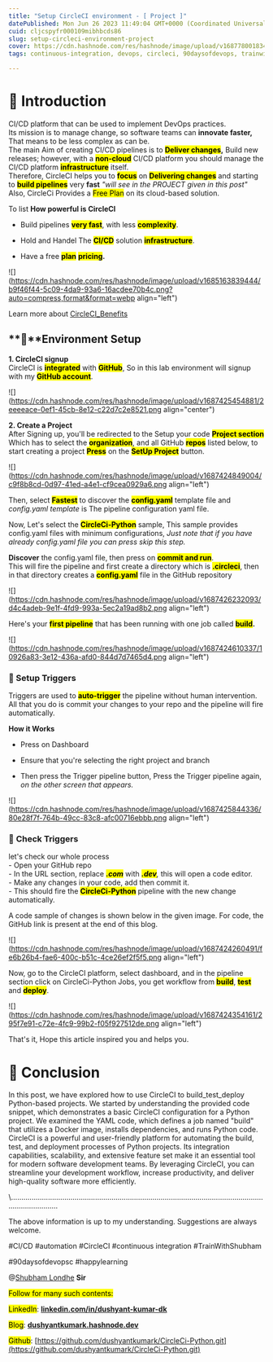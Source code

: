 ```yaml
---
title: "Setup CircleCI environment - [ Project ]"
datePublished: Mon Jun 26 2023 11:49:04 GMT+0000 (Coordinated Universal Time)
cuid: cljcspyfr000109mibhbcds86
slug: setup-circleci-environment-project
cover: https://cdn.hashnode.com/res/hashnode/image/upload/v1687780018349/fc8a8570-0c0c-4a0e-bf85-d80519ed1459.png
tags: continuous-integration, devops, circleci, 90daysofdevops, trainwithshubham

---
```


# **🌟 Introduction**

CI/CD platform that can be used to implement DevOps practices.  
Its mission is to manage change, so software teams can **innovate faster,** That means to be less complex as can be.  
The main Aim of creating CI/CD pipelines is to **<mark>Deliver changes</mark>,** Build new releases; however, with a **<mark>non-cloud</mark>** CI/CD platform you should manage the CI/CD platform **<mark>infrastructure</mark>** itself.  
Therefore, CircleCI helps you to **<mark>focus</mark>** on **<mark>Delivering changes</mark>** and starting to **<mark>build pipelines</mark>** very **fast** *"will see in the PROJECT given in this post"*  
Also, CircleCi Provides a <mark>Free Plan</mark> on its cloud-based solution.

To list **How powerful is CircleCI**

* Build pipelines **<mark>very fast</mark>**, with less **<mark>complexity</mark>**.
    
* Hold and Handel The **<mark>CI/CD</mark>** solution **<mark>infrastructure</mark>**.
    
* Have a free **<mark>plan</mark>** **<mark>pricing</mark>.**
    

![](https://cdn.hashnode.com/res/hashnode/image/upload/v1685163839444/b9f46f44-5c09-4da9-93a6-16acdee70b4c.png?auto=compress,format&format=webp align="left")

Learn more about [CircleCI\_Benefits](https://dushyantkumark.hashnode.dev/streamline-your-deployment-workflow-circleci)

## **🔹**Environment Setup

**1\. CircleCI signup**  
CircleCI is **<mark>integrated</mark>** with **<mark>GitHub</mark>**, So in this lab environment will signup with my **<mark>GitHub account</mark>**.

![](https://cdn.hashnode.com/res/hashnode/image/upload/v1687425454881/2eeeeace-0ef1-45cb-8e12-c22d7c2e8521.png align="center")

**2\. Create a Project**  
After Signing up, you'll be redirected to the Setup your code **<mark>Project section</mark>** Which has to select the **<mark>organization</mark>**, and all GitHub **<mark>repos</mark>** listed below, to start creating a project **<mark>Press</mark>** on the **<mark>SetUp Project</mark>** button.

![](https://cdn.hashnode.com/res/hashnode/image/upload/v1687424849004/c9f8b8cd-0d97-41ed-a4e1-cf9cea0929a6.png align="left")

Then, select **<mark>Fastest</mark>** to discover the **<mark>config.yaml</mark>** template file and *config.yaml template* is The pipeline configuration yaml file.

Now, Let's select the **<mark>CircleCi-Python</mark>** sample, This sample provides config.yaml files with minimum configurations, *Just note that if you have already config.yaml file you can press skip this step.*

**Discover** the config.yaml file, then press on **<mark>commit and run</mark>**.  
This will fire the pipeline and first create a directory which is **<mark>.circleci</mark>**, then in that directory creates a **<mark>config.yaml</mark>** file in the GitHub repository

![](https://cdn.hashnode.com/res/hashnode/image/upload/v1687426232093/d4c4adeb-9e1f-4fd9-993a-5ec2a19ad8b2.png align="left")

Here's your **<mark>first pipeline</mark>** that has been running with one job called **<mark>build</mark>.**

![](https://cdn.hashnode.com/res/hashnode/image/upload/v1687424610337/10926a83-3e12-436a-afd0-844d7d7465d4.png align="left")

### 🔸 Setup Triggers

Triggers are used to **<mark>auto-trigger</mark>** the pipeline without human intervention.  
All that you do is commit your changes to your repo and the pipeline will fire automatically.

**How it Works**

* Press on Dashboard
    
* Ensure that you're selecting the right project and branch
    
* Then press the Trigger pipeline button, Press the Trigger pipeline again, *on the other screen that appears.*
    

![](https://cdn.hashnode.com/res/hashnode/image/upload/v1687425844336/80e28f7f-764b-49cc-83c8-afc00716ebbb.png align="left")

### 🔸 **Check Triggers**

let's check our whole process  
\- Open your GitHub repo  
\- In the URL section, replace ***<mark>.com</mark>*** with ***<mark>.dev</mark>****,* this will open a code editor.  
*\-* Make any changes in your code, add then commit it.  
*\-* This should fire the **<mark>CircleCi-Python</mark>** pipeline with the new change automatically.

A code sample of changes is shown below in the given image. For code, the GitHub link is present at the end of this blog.

![](https://cdn.hashnode.com/res/hashnode/image/upload/v1687424260491/fe6b26b4-fae6-400c-b51c-4ce26ef2f5f5.png align="left")

Now, go to the CircleCI platform, select dashboard, and in the pipeline section click on CircleCi-Python Jobs, you get workflow from **<mark>build</mark>**, **<mark>test</mark>** and **<mark>deploy</mark>**.

![](https://cdn.hashnode.com/res/hashnode/image/upload/v1687424354161/295f7e91-c72e-4fc9-99b2-f05f927512de.png align="left")

That's it, Hope this article inspired you and helps you.

# **🌟** Conclusion

In this post, we have explored how to use CircleCI to build\_test\_deploy Python-based projects. We started by understanding the provided code snippet, which demonstrates a basic CircleCI configuration for a Python project. We examined the YAML code, which defines a job named "build" that utilizes a Docker image, installs dependencies, and runs Python code. CircleCI is a powerful and user-friendly platform for automating the build, test, and deployment processes of Python projects. Its integration capabilities, scalability, and extensive feature set make it an essential tool for modern software development teams. By leveraging CircleCI, you can streamline your development workflow, increase productivity, and deliver high-quality software more efficiently.

\\...................................................................................................................................................

The above information is up to my understanding. Suggestions are always welcome.

#CI/CD #automation #CircleCI #continuous integration #TrainWithShubham

#90daysofdevopsc #happylearning

@[Shubham Londhe](@TrainWithShubham) **Sir**

<mark>Follow for many such contents:</mark>

<mark>LinkedIn</mark>: [**linkedin.com/in/dushyant-kumar-dk**](http://linkedin.com/in/dushyant-kumar-dk)

<mark>Blog</mark>: [**dushyantkumark.hashnode.dev**](http://dushyantkumark.hashnode.dev)

<mark>Github</mark>: [https://github.com/dushyantkumark/CircleCi-Python.git](https://github.com/dushyantkumark/CircleCi-Python.git)